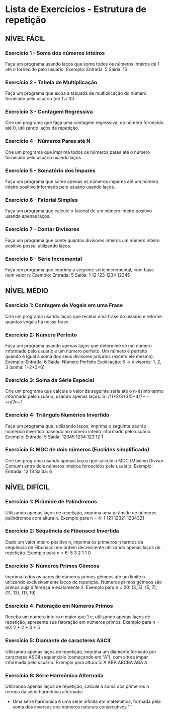 # Lista de Exercícios - Estrutura de repetição

## NÍVEL FÁCIL
### Exercício 1 - Soma dos números inteiros
Faça um programa usando laços que some todos os números inteiros de 1 até n fornecido
pelo usuário.
Exemplo:
Entrada: 5
Saída: 15

### Exercício 2 - Tabela de Multiplicação
Faça um programa que exiba a tabuada de multiplicação do número fornecido pelo usuário
(de 1 a 10).

### Exercício 3 - Contagem Regressiva
Crie um programa que faça uma contagem regressiva, do número fornecido até 0, utilizando
laços de repetição.

### Exercício 4 - Números Pares até N
Crie um programa que imprima todos os números pares até o número fornecido pelo
usuário usando laços.

### Exercício 5 - Somatório dos Ímpares
Faça um programa que some apenas os números ímpares até um número inteiro positivo
informado pelo usuário usando laços.

### Exercício 6 - Fatorial Simples
Faça um programa que calcule o fatorial de um número inteiro positivo usando apenas
laços.

### Exercício 7 - Contar Divisores
Faça um programa que conte quantos divisores inteiros um número inteiro positivo possui
utilizando laços.

### Exercício 8 - Série Incremental
Faça um programa que imprima a seguinte série incremental, com base num valor n:
Exemplo:
Entrada: 5
Saída:
1
12
123
1234
12345


## NÍVEL MÉDIO
### Exercício 1: Contagem de Vogais em uma Frase
Crie um programa usando laços que receba uma frase do usuário e retorne quantas vogais
há nessa frase.

### Exercício 2: Número Perfeito
Faça um programa usando apenas laços que determine se um número informado pelo
usuário é um número perfeito. Um número é perfeito quando é igual à soma dos seus
divisores próprios (exceto ele mesmo).
Exemplo:
Entrada:
6
Saída:
Número Perfeito
Explicação: 6 → divisores: 1, 2, 3 (soma: 1+2+3=6)

### Exercício 3: Soma da Série Especial
Crie um programa que calcule o valor da seguinte série até o n-ésimo termo informado
pelo usuário, usando apenas laços:
S=/11+2/3+3/5+4/7+⋯+n/2n−1

### Exercício 4: Triângulo Numérico Invertido
Faça um programa que, utilizando laços, imprima o seguinte padrão numérico invertido
baseado no número inteiro informado pelo usuário.
Exemplo:
Entrada:
5
Saída:
12345
1234
123
12
1

### Exercício 5: MDC de dois números (Euclides simplificado)
Crie um programa usando apenas laços que calcule o MDC (Máximo Divisor Comum)
entre dois números inteiros fornecidos pelo usuário.
Exemplo:
Entrada:
12
18
Saída:
6


## NÍVEL DIFÍCIL
### Exercício 1: Pirâmide de Palíndromos
Utilizando apenas laços de repetição, imprima uma pirâmide de números palíndromos com
altura n.
Exemplo para n = 4:
1
121
12321
1234321

### Exercício 2: Sequência de Fibonacci Invertida
Dado um valor inteiro positivo n, imprima os primeiros n termos da sequência de Fibonacci
em ordem decrescente utilizando apenas laços de repetição.
Exemplo para n = 6:
5 3 2 1 1 0

### Exercício 3: Números Primos Gêmeos
Imprima todos os pares de números primos gêmeos até um limite n utilizando
exclusivamente laços de repetição. Números primos gêmeos são primos cuja diferença é
exatamente 2.
Exemplo para n = 20:
(3, 5), (5, 7), (11, 13), (17, 19)

### Exercício 4: Fatoração em Números Primos
Receba um número inteiro n maior que 1 e, utilizando apenas laços de repetição, apresente
sua fatoração em números primos.
Exemplo para n = 60:
2 * 2 * 3 * 5

### Exercício 5: Diamante de caracteres ASCII
Utilizando apenas laços de repetição, imprima um diamante formado por caracteres ASCII
sequenciais (começando em "A"), com altura ímpar informada pelo usuário.
Exemplo para altura 5:
A
ABA
ABCBA
ABA
A

### Exercício 6: Série Harmônica Alternada
Utilizando apenas laços de repetição, calcule a soma dos primeiros n termos da série
harmônica alternada:
* Uma série harmônica é uma série infinita em matemática, formada pela soma dos inversos
dos números naturais consecutivos
'''
